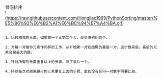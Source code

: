 冒泡排序    
!(https://raw.githubusercontent.com/Hongjiao1999/PythonSorting/master/%E5%86%92%E6%B3%A1%E6%BC%94%E7%A4%BA.gif)
## 
    1、比较相邻的元素。如果第一个比第二个大，就交换他们两个。

    2、对每一对相邻元素作同样的工作，从开始第一对到结尾的最后一对。这步做完后，最后的元素会是最大的数。

    3、针对所有的元素重复以上的步骤，除了最后一个。

    4、持续每次对越来越少的元素重复上面的步骤，直到没有任何一对数字需要比较。
##



